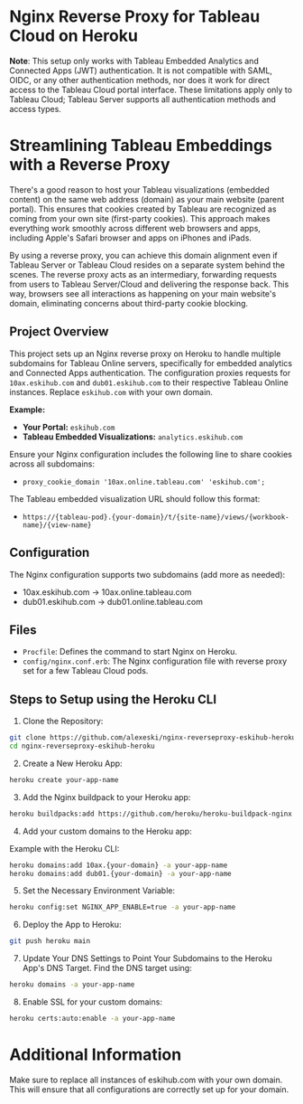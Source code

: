 # Nginx Reverse Proxy for Tableau Cloud on Heroku

**Note**: This setup only works with Tableau Embedded Analytics and Connected Apps (JWT) authentication. It is not compatible with SAML, OIDC, or any other authentication methods, nor does it work for direct access to the Tableau Cloud portal interface. These limitations apply only to Tableau Cloud; Tableau Server supports all authentication methods and access types.

# Streamlining Tableau Embeddings with a Reverse Proxy

There's a good reason to host your Tableau visualizations (embedded content) on the same web address (domain) as your main website (parent portal). This ensures that cookies created by Tableau are recognized as coming from your own site (first-party cookies). This approach makes everything work smoothly across different web browsers and apps, including Apple's Safari browser and apps on iPhones and iPads.

By using a reverse proxy, you can achieve this domain alignment even if Tableau Server or Tableau Cloud resides on a separate system behind the scenes. The reverse proxy acts as an intermediary, forwarding requests from users to Tableau Server/Cloud and delivering the response back. This way, browsers see all interactions as happening on your main website's domain, eliminating concerns about third-party cookie blocking.

## Project Overview

This project sets up an Nginx reverse proxy on Heroku to handle multiple subdomains for Tableau Online servers, specifically for embedded analytics and Connected Apps authentication. The configuration proxies requests for `10ax.eskihub.com` and `dub01.eskihub.com` to their respective Tableau Online instances. Replace `eskihub.com` with your own domain.


**Example:**
- **Your Portal:** `eskihub.com`
- **Tableau Embedded Visualizations:** `analytics.eskihub.com`

Ensure your Nginx configuration includes the following line to share cookies across all subdomains:

- `proxy_cookie_domain '10ax.online.tableau.com' 'eskihub.com';`

The Tableau embedded visualization URL should follow this format:

- `https://{tableau-pod}.{your-domain}/t/{site-name}/views/{workbook-name}/{view-name}`

## Configuration

The Nginx configuration supports two subdomains (add more as needed):

- 10ax.eskihub.com -> 10ax.online.tableau.com
- dub01.eskihub.com -> dub01.online.tableau.com

## Files

- `Procfile`: Defines the command to start Nginx on Heroku.
- `config/nginx.conf.erb`: The Nginx configuration file with reverse proxy set for a few Tableau Cloud pods.

 ## Steps to Setup using the Heroku CLI

1. Clone the Repository:

```bash
git clone https://github.com/alexeski/nginx-reverseproxy-eskihub-heroku.git
cd nginx-reverseproxy-eskihub-heroku
```

2. Create a New Heroku App:

```bash
heroku create your-app-name
```

3. Add the Nginx buildpack to your Heroku app:

```bash
heroku buildpacks:add https://github.com/heroku/heroku-buildpack-nginx -a your-app-name
```

4. Add your custom domains to the Heroku app:

Example with the Heroku CLI:
```bash
heroku domains:add 10ax.{your-domain} -a your-app-name
heroku domains:add dub01.{your-domain} -a your-app-name
```
5. Set the Necessary Environment Variable:

```bash
heroku config:set NGINX_APP_ENABLE=true -a your-app-name
```

6. Deploy the App to Heroku:

```bash
git push heroku main
```

7. Update Your DNS Settings to Point Your Subdomains to the Heroku App's DNS Target. Find the DNS target using:
```bash
heroku domains -a your-app-name
```
8. Enable SSL for your custom domains:
```bash
heroku certs:auto:enable -a your-app-name
```

# Additional Information

Make sure to replace all instances of eskihub.com with your own domain. This will ensure that all configurations are correctly set up for your domain.
